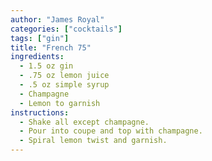 ```yaml
---
author: "James Royal"
categories: ["cocktails"]
tags: ["gin"]
title: "French 75"
ingredients:
  - 1.5 oz gin
  - .75 oz lemon juice
  - .5 oz simple syrup
  - Champagne
  - Lemon to garnish
instructions:
  - Shake all except champagne.
  - Pour into coupe and top with champagne.
  - Spiral lemon twist and garnish.
---
```

